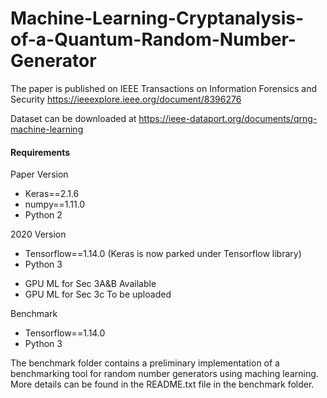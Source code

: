 # Machine-Learning-Cryptanalysis-of-a-Quantum-Random-Number-Generator

The paper is published on IEEE Transactions on Information Forensics and Security https://ieeexplore.ieee.org/document/8396276

Dataset can be downloaded at https://ieee-dataport.org/documents/qrng-machine-learning



#### Requirements
Paper Version
* Keras==2.1.6
* numpy==1.11.0
* Python 2

2020 Version
* Tensorflow==1.14.0 (Keras is now parked under Tensorflow library)
* Python 3
- GPU ML for Sec 3A&B Available
- GPU ML for Sec 3c To be uploaded

Benchmark
* Tensorflow==1.14.0 
* Python 3

The benchmark folder contains a preliminary implementation of a benchmarking tool for random number generators using maching learning. More details can be found in the README.txt file in the benchmark folder.
